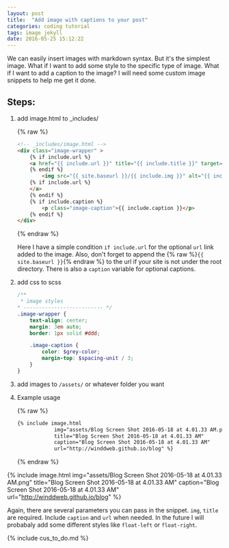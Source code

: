 ```yaml
---
layout: post
title:  "Add image with captions to your post"
categories: coding tutorial
tags: image jekyll
date: 2016-05-25 15:12:22
---
```


We can easily insert images with markdown syntax. But it's the simplest image. What if I want to add some style to the specific type of image. What if I want to add a caption to the image? I will need some custom image snippets to help me get it done.

Steps:
---

1.  add image.html to _includes/
    
    {% raw %}
    ```html
    <!-- _includes/image.html -->
    <div class="image-wrapper" >
        {% if include.url %}
        <a href="{{ include.url }}" title="{{ include.title }}" target="_blank">
        {% endif %}
            <img src="{{ site.baseurl }}/{{ include.img }}" alt="{{ include.title }}"/>
        {% if include.url %}
        </a>
        {% endif %}
        {% if include.caption %}
            <p class="image-caption">{{ include.caption }}</p>
        {% endif %}
    </div>
    ```
    {% endraw %}
    
    Here I have a simple condition `if include.url` for the optional `url` link added to the image. Also, don't forget to append the {% raw %}`{{ site.baseurl }}`{% endraw %} to the url if your site is not under the root directory. There is also a `caption` variable for optional captions.
    

2.  add css to scss

    ```scss
    /**
     * image styles
    * -------------------------- */
    .image-wrapper {
        text-align: center;
        margin: 3em auto;
        border: 1px solid #ddd;
    
        .image-caption {
            color: $grey-color;
            margin-top: $spacing-unit / 3;
        }
    }
    ```
    
3.  add images to `/assets/` or whatever folder you want
4.  Example usage
    
    {% raw %}
    
    ```md
    {% include image.html
                img="assets/Blog Screen Shot 2016-05-18 at 4.01.33 AM.png"
                title="Blog Screen Shot 2016-05-18 at 4.01.33 AM"
                caption="Blog Screen Shot 2016-05-18 at 4.01.33 AM"
                url="http://winddweb.github.io/blog" %}
    ```
    
    {% endraw %}
    
{% include image.html
                img="assets/Blog Screen Shot 2016-05-18 at 4.01.33 AM.png"
                title="Blog Screen Shot 2016-05-18 at 4.01.33 AM"
                caption="Blog Screen Shot 2016-05-18 at 4.01.33 AM"
                url="http://winddweb.github.io/blog" %}
    
    
Again, there are several parameters you can pass in the snippet. `img`, `title` are required. Include `caption` and `url` when needed. In the future I will probabaly add some different styles like `float-left` or `float-right`.

{% include cus_to_do.md %}
